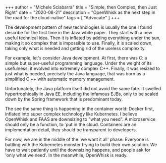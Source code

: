 +++
author = "Michele Sciabarrà"
title = "Simple, then Complex, then Just Right"
date = "2020-08-21"
description = "OpenWhisk as the next step in the road for the cloud-native"
tags = [ "Advocate" ]
+++


The development pattern of new technologies is usually the one I found describe for the first time in the Java white paper. They start with a new useful technical idea. Then it is inflated by adding everything under the sun, making it so complex that is impossible to use. Finally, it is scaled down, taking only what is needed and getting rid of the useless complexity.

For example, let's consider  Java development. At first, there was C: a simple but super-useful programming language. Under the weight of its usefulness, it evolved into extremely complex C++. Finally, it was resized to just what is needed, precisely the Java language, that was born as a simplified C ++ with automatic memory management.

Unfortunately, the Java platform itself did not avoid the same fate. It swelled hypertrophically in Java EE, including the infamous EJBs, only to be scaled down by the Spring framework that is predominant today.

The see the same thing is happening in the container world: Docker first, inflated into super complex technology like Kubernetes. I believe OpenWhisk and FAAS are downsizing to "what you need". A microservice should only be a function, to  'put in the cloud. Containers are an implementation detail, they should be transparent to developers.

For now, we are in the middle of the 'we want it all' phase. Everyone is battling with the Kubernetes monster trying to build their own solution.  We have to wait patiently until the downsizing happens, and people ask for  'only what we need'. In the meanwhile, OpenWhisk is ready.
